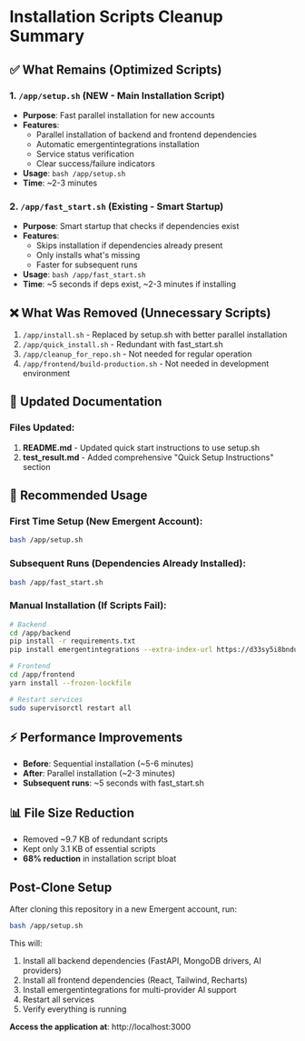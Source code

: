 # Installation Scripts Cleanup Summary

## ✅ What Remains (Optimized Scripts)

### 1. `/app/setup.sh` (NEW - Main Installation Script)
- **Purpose**: Fast parallel installation for new accounts
- **Features**:
  - Parallel installation of backend and frontend dependencies
  - Automatic emergentintegrations installation
  - Service status verification
  - Clear success/failure indicators
- **Usage**: `bash /app/setup.sh`
- **Time**: ~2-3 minutes

### 2. `/app/fast_start.sh` (Existing - Smart Startup)
- **Purpose**: Smart startup that checks if dependencies exist
- **Features**:
  - Skips installation if dependencies already present
  - Only installs what's missing
  - Faster for subsequent runs
- **Usage**: `bash /app/fast_start.sh`
- **Time**: ~5 seconds if deps exist, ~2-3 minutes if installing

## ❌ What Was Removed (Unnecessary Scripts)

1. `/app/install.sh` - Replaced by setup.sh with better parallel installation
2. `/app/quick_install.sh` - Redundant with fast_start.sh
3. `/app/cleanup_for_repo.sh` - Not needed for regular operation
4. `/app/frontend/build-production.sh` - Not needed in development environment

## 📝 Updated Documentation

### Files Updated:
1. **README.md** - Updated quick start instructions to use setup.sh
2. **test_result.md** - Added comprehensive "Quick Setup Instructions" section

## 🎯 Recommended Usage

### First Time Setup (New Emergent Account):
```bash
bash /app/setup.sh
```

### Subsequent Runs (Dependencies Already Installed):
```bash
bash /app/fast_start.sh
```

### Manual Installation (If Scripts Fail):
```bash
# Backend
cd /app/backend
pip install -r requirements.txt
pip install emergentintegrations --extra-index-url https://d33sy5i8bnduwe.cloudfront.net/simple/

# Frontend
cd /app/frontend
yarn install --frozen-lockfile

# Restart services
sudo supervisorctl restart all
```

## ⚡ Performance Improvements

- **Before**: Sequential installation (~5-6 minutes)
- **After**: Parallel installation (~2-3 minutes)
- **Subsequent runs**: ~5 seconds with fast_start.sh

## 📊 File Size Reduction

- Removed ~9.7 KB of redundant scripts
- Kept only 3.1 KB of essential scripts
- **68% reduction** in installation script bloat

## Post-Clone Setup

After cloning this repository in a new Emergent account, run:
```bash
bash /app/setup.sh
```

This will:
1. Install all backend dependencies (FastAPI, MongoDB drivers, AI providers)
2. Install all frontend dependencies (React, Tailwind, Recharts)
3. Install emergentintegrations for multi-provider AI support
4. Restart all services
5. Verify everything is running

**Access the application at**: http://localhost:3000
